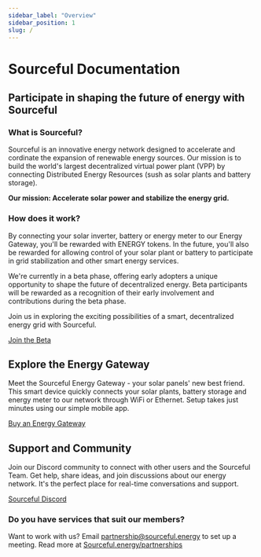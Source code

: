 ```yaml
---
sidebar_label: "Overview"
sidebar_position: 1
slug: /
---
```


# Sourceful Documentation

## Participate in shaping the future of energy with Sourceful

### What is Sourceful? 

Sourceful is an innovative energy network designed to accelerate and cordinate the expansion of renewable energy sources. Our mission is to build the world's largest decentralized virtual power plant (VPP) by connecting Distributed Energy Resources (sush as solar plants and battery storage).

**Our mission: Accelerate solar power and stabilize the energy grid.**

### How does it work?
By connecting your solar inverter, battery or energy meter to our Energy Gateway, you'll be rewarded with ENERGY tokens. In the future, you'll also be rewarded for allowing control of your solar plant or battery to participate in grid stabilization and other smart energy services.

We're currently in a beta phase, offering early adopters a unique opportunity to shape the future of decentralized energy. Beta participants will be rewarded as a recognition of their early involvement and contributions during the beta phase. 

Join us in exploring the exciting possibilities of a smart, decentralized energy grid with Sourceful.

<a class="button button--primary" href="https://sourceful.energy/beta">Join the Beta</a>

## Explore the Energy Gateway

Meet the Sourceful Energy Gateway - your solar panels' new best friend. This smart device quickly connects your solar plants, battery storage and energy meter to our network through WiFi or Ethernet. Setup takes just minutes using our simple mobile app.

<a class="button button--primary" href="https://sourceful.energy/beta">Buy an Energy Gateway</a>

## Support and Community

Join our Discord community to connect with other users and the Sourceful Team. Get help, share ideas, and join discussions about our energy network. It's the perfect place for real-time conversations and support.

<a class="button button--primary" href="https://discord.gg/srcful">Sourceful Discord</a>

### Do you have services that suit our members?

Want to work with us? Email partnership@sourceful.energy to set up a meeting. Read more at [Sourceful.energy/partnerships](https://sourceful.energy/partnerships)

<!-- New to Sourceful?
Start out at ["Sourceful Simplified"](/simplified/). After that, you are ready to read our [whitepaper](/whitepaper/) which will make you learn more about the innovative technology behind Sourceful and the possibilities of renewable energy!

We are committed to sustainability and ensuring that our users have a seamless experience, which is why we provide detailed troubleshooting and FAQs to address any issues that may arise.

Join us in exploring the exciting possibilities of a smart, decentralized grid with Sourceful. -->

<!-- <a class="button button--primary" href="https://forms.gle/nAdpEi4oCuNeBHto9">Sign up on our Notice of Interest</a> -->
